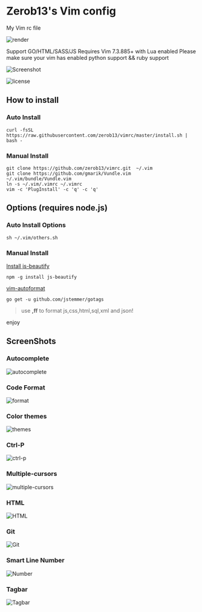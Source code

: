 # Zerob13's Vim config 

My Vim rc file

![render](https://raw.githubusercontent.com/zerob13/vimrc/master/screenshots/render.png)

Support GO/HTML/SASS/JS
Requires Vim 7.3.885+ with Lua enabled
Please make sure your vim has enabled python support && ruby support

![Screenshot](https://raw.githubusercontent.com/zerob13/vimrc/master/screenshots/config.png)

![license](https://img.shields.io/badge/license-wtfpl-blue.svg)

## How to install

### Auto Install

```shell
curl -fsSL https://raw.githubusercontent.com/zerob13/vimrc/master/install.sh | bash -
```


### Manual Install

```shell
git clone https://github.com/zerob13/vimrc.git  ~/.vim
git clone https://github.com/gmarik/Vundle.vim ~/.vim/bundle/Vundle.vim
ln -s ~/.vim/.vimrc ~/.vimrc
vim -c 'PlugInstall' -c 'q' -c 'q'
```

## Options (requires node.js)

### Auto Install Options

```shell
sh ~/.vim/others.sh
```

### Manual Install

[Install js-beautify](https://github.com/beautify-web/js-beautify/blob/master/README.md)    
```shell
npm -g install js-beautify
```
[vim-autoformat](https://github.com/Chiel92/vim-autoformat)  

```shell
go get -u github.com/jstemmer/gotags
```

> use __,ff__ to format js,css,html,sql,xml and json!

enjoy

## ScreenShots

### Autocomplete

![autocomplete](https://raw.githubusercontent.com/zerob13/vimrc/master/screenshots/autocomplete.gif)

### Code Format

![format](https://raw.githubusercontent.com/zerob13/vimrc/master/screenshots/autoformat.gif)

### Color themes

![themes](https://raw.githubusercontent.com/zerob13/vimrc/master/screenshots/colortheme.gif)

### Ctrl-P 

![ctrl-p](https://raw.githubusercontent.com/zerob13/vimrc/master/screenshots/ctrl-p.gif)

### Multiple-cursors

![multiple-cursors](https://raw.githubusercontent.com/zerob13/vimrc/master/screenshots/multi-select.gif)

### HTML 

![HTML](https://raw.githubusercontent.com/zerob13/vimrc/master/screenshots/html.gif)

### Git

![Git](https://raw.githubusercontent.com/zerob13/vimrc/master/screenshots/git.gif)

### Smart Line Number

![Number](https://raw.githubusercontent.com/zerob13/vimrc/master/screenshots/number.gif)

### Tagbar

![Tagbar](https://raw.githubusercontent.com/zerob13/vimrc/master/screenshots/tagbar.gif)


